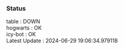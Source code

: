 ### Status


table : DOWN  
hogwarts : OK  
icy-bot : OK  
Latest Update : 2024-06-29 19:06:34.979118

